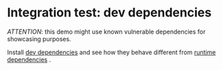 # Integration test: dev dependencies

*ATTENTION*: this demo might use known vulnerable dependencies for showcasing purposes.

Install
[dev dependencies](https://docs.npmjs.com/cli/v9/configuring-npm/package-json?v=true#devdependencies)
and see how they behave different from
[runtime dependencies](https://docs.npmjs.com/cli/v9/configuring-npm/package-json?v=true#dependencies)
.
